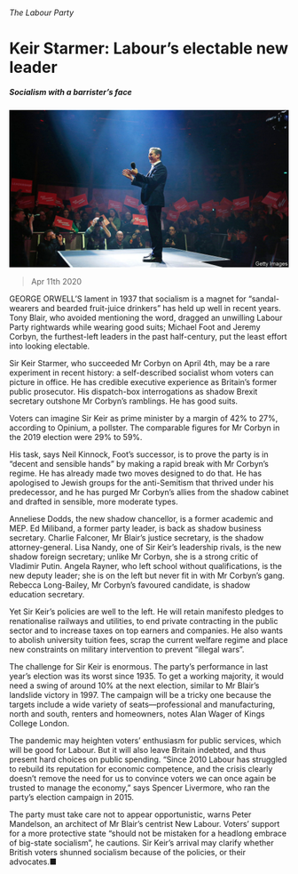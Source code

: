 ###### The Labour Party

# Keir Starmer: Labour’s electable new leader 

##### Socialism with a barrister’s face 

![image](images/20200411_BRP002_0.jpg) 

> Apr 11th 2020 

GEORGE ORWELL’S lament in 1937 that socialism is a magnet for “sandal-wearers and bearded fruit-juice drinkers” has held up well in recent years. Tony Blair, who avoided mentioning the word, dragged an unwilling Labour Party rightwards while wearing good suits; Michael Foot and Jeremy Corbyn, the furthest-left leaders in the past half-century, put the least effort into looking electable.

Sir Keir Starmer, who succeeded Mr Corbyn on April 4th, may be a rare experiment in recent history: a self-described socialist whom voters can picture in office. He has credible executive experience as Britain’s former public prosecutor. His dispatch-box interrogations as shadow Brexit secretary outshone Mr Corbyn’s ramblings. He has good suits.


Voters can imagine Sir Keir as prime minister by a margin of 42% to 27%, according to Opinium, a pollster. The comparable figures for Mr Corbyn in the 2019 election were 29% to 59%.

His task, says Neil Kinnock, Foot’s successor, is to prove the party is in “decent and sensible hands” by making a rapid break with Mr Corbyn’s regime. He has already made two moves designed to do that. He has apologised to Jewish groups for the anti-Semitism that thrived under his predecessor, and he has purged Mr Corbyn’s allies from the shadow cabinet and drafted in sensible, more moderate types.

Anneliese Dodds, the new shadow chancellor, is a former academic and MEP. Ed Miliband, a former party leader, is back as shadow business secretary. Charlie Falconer, Mr Blair’s justice secretary, is the shadow attorney-general. Lisa Nandy, one of Sir Keir’s leadership rivals, is the new shadow foreign secretary; unlike Mr Corbyn, she is a strong critic of Vladimir Putin. Angela Rayner, who left school without qualifications, is the new deputy leader; she is on the left but never fit in with Mr Corbyn’s gang. Rebecca Long-Bailey, Mr Corbyn’s favoured candidate, is shadow education secretary.

Yet Sir Keir’s policies are well to the left. He will retain manifesto pledges to renationalise railways and utilities, to end private contracting in the public sector and to increase taxes on top earners and companies. He also wants to abolish university tuition fees, scrap the current welfare regime and place new constraints on military intervention to prevent “illegal wars”.

The challenge for Sir Keir is enormous. The party’s performance in last year’s election was its worst since 1935. To get a working majority, it would need a swing of around 10% at the next election, similar to Mr Blair’s landslide victory in 1997. The campaign will be a tricky one because the targets include a wide variety of seats—professional and manufacturing, north and south, renters and homeowners, notes Alan Wager of Kings College London.

The pandemic may heighten voters’ enthusiasm for public services, which will be good for Labour. But it will also leave Britain indebted, and thus present hard choices on public spending. “Since 2010 Labour has struggled to rebuild its reputation for economic competence, and the crisis clearly doesn’t remove the need for us to convince voters we can once again be trusted to manage the economy,” says Spencer Livermore, who ran the party’s election campaign in 2015.

The party must take care not to appear opportunistic, warns Peter Mandelson, an architect of Mr Blair’s centrist New Labour. Voters’ support for a more protective state “should not be mistaken for a headlong embrace of big-state socialism”, he cautions. Sir Keir’s arrival may clarify whether British voters shunned socialism because of the policies, or their advocates.■

